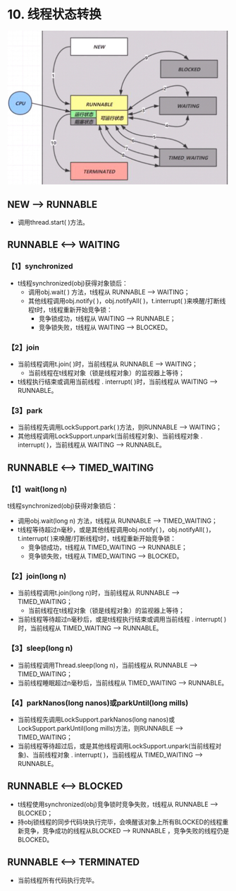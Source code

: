 # 10. 线程状态转换

![](/juc/12.jpg)

## NEW --> RUNNABLE

- 调用thread.start( )方法。

## RUNNABLE <--> WAITING

### 【1】synchronized

- t线程synchronized(obj)获得对象锁后：
  - 调用obj.wait( ) 方法，t线程从 RUNNABLE  --> WAITING；
  - 其他线程调用obj.notify( )，obj.notifyAll( )，t.interrupt( )来唤醒/打断线程t时，t线程重新开始竞争锁：
    - 竞争锁成功，t线程从 WAITING --> RUNNABLE；
    - 竞争锁失败，t线程从 WAITING --> BLOCKED。

### 【2】join

- 当前线程调用t.join( )时，当前线程从 RUNNABLE  --> WAITING；
  - 当前线程在t线程对象（锁是线程对象）的监视器上等待；
- t线程执行结束或调用当前线程 . interrupt( )时，当前线程从 WAITING --> RUNNABLE。

### 【3】park

- 当前线程先调用LockSupport.park( )方法，则RUNNABLE  --> WAITING；
- 其他线程调用LockSupport.unpark(当前线程对象)、当前线程对象 . interrupt( )，当前线程从 WAITING --> RUNNABLE。

## RUNNABLE <--> TIMED_WAITING

### 【1】wait(long n)

t线程synchronized(obj)获得对象锁后：

- 调用obj.wait(long n) 方法，t线程从 RUNNABLE  --> TIMED_WAITING；
- t线程等待超过n毫秒，或是其他线程调用obj.notify( )，obj.notifyAll( )，t.interrupt( )来唤醒/打断线程t时，t线程重新开始竞争锁：
  - 竞争锁成功，t线程从 TIMED_WAITING --> RUNNABLE；
  - 竞争锁失败，t线程从 TIMED_WAITING --> BLOCKED。

### 【2】join(long n)

- 当前线程调用t.join(long n)时，当前线程从 RUNNABLE  --> TIMED_WAITING；
  - 当前线程在t线程对象（锁是线程对象）的监视器上等待；
- 当前线程等待超过n毫秒后，或是t线程执行结束或调用当前线程 . interrupt( )时，当前线程从 TIMED_WAITING --> RUNNABLE。

### 【3】sleep(long n)

- 当前线程调用Thread.sleep(long n)，当前线程从 RUNNABLE  --> TIMED_WAITING；
- 当前线程睡眠超过n毫秒后，当前线程从 TIMED_WAITING --> RUNNABLE。

### 【4】parkNanos(long nanos)或parkUntil(long mills)

- 当前线程先调用LockSupport.parkNanos(long nanos)或LockSupport.parkUntil(long mills)方法，则RUNNABLE  --> TIMED_WAITING；
- 当前线程等待超过后，或是其他线程调用LockSupport.unpark(当前线程对象)、当前线程对象 . interrupt( )，当前线程从 TIMED_WAITING --> RUNNABLE。

## RUNNABLE <--> BLOCKED

- t线程使用synchronized(obj)竞争锁时竞争失败，t线程从 RUNNABLE --> BLOCKED；
- 持obj锁线程的同步代码块执行完毕，会唤醒该对象上所有BLOCKED的线程重新竞争，竞争成功的线程从BLOCKED --> RUNNABLE ，竞争失败的线程仍是BLOCKED。

## RUNNABLE <--> TERMINATED

- 当前线程所有代码执行完毕。